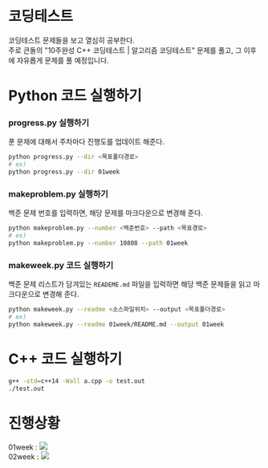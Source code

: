 # 코딩테스트
코딩테스트 문제들을 보고 열심히 공부한다.
<br>주로 큰돌의 "10주완성 C++ 코딩테스트 | 알고리즘 코딩테스트" 문제를 풀고, 그 이후에 자유롭게 문제를 풀 예정입니다.

# Python 코드 실행하기
### progress.py 실행하기
푼 문제에 대해서 주차마다 진행도를 업데이트 해준다.
```bash
python progress.py --dir <목표폴더경로>
# ex)
python progress.py --dir 01week
```

### makeproblem.py 실행하기
백준 문제 번호를 입력하면, 해당 문제를 마크다운으로 변경해 준다.
```bash
python makeproblem.py --number <백준번호> --path <목표경로>
# ex)
python makeproblem.py --number 10808 --path 01week
```

### makeweek.py 코드 실행하기
백준 문제 리스트가 담겨있는 `READEME.md` 파일을 입력하면 해당 백준 문제들을 읽고 마크다운으로 변경해 준다.
```bash
python makeweek.py --readme <소스파일위치> --output <목표폴더경로>
# ex)
python makeweek.py --readme 01week/README.md --output 01week
```

# C++ 코드 실행하기
```bash
g++ -std=c++14 -Wall a.cpp -o test.out
./test.out
```

진행상황
===

01week : ![](https://geps.dev/progress/64)<br>
02week : ![](https://geps.dev/progress/0)<br>

